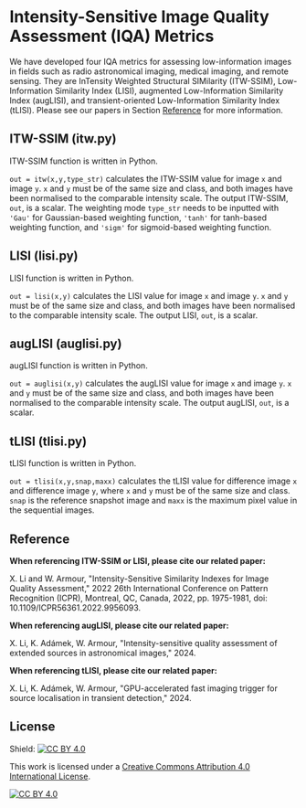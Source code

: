 # Intensity-Sensitive Image Quality Assessment (IQA) Metrics

We have developed four IQA metrics for assessing low-information images in fields such as radio astronomical imaging, medical imaging, and remote sensing. They are InTensity Weighted Structural SIMilarity (ITW-SSIM), Low-Information Similarity Index (LISI), augmented Low-Information Similarity Index (augLISI), and transient-oriented Low-Information Similarity Index (tLISI). Please see our papers in Section [Reference](https://github.com/egbdfX/Intensity-sensitive-IQAs/tree/main#reference) for more information.

## ITW-SSIM (itw.py)

ITW-SSIM function is written in Python.

```out = itw(x,y,type_str)``` calculates the ITW-SSIM value for image ```x``` and image ```y```. ```x``` and ```y``` must be of the same size and class, and both images have been normalised to the comparable intensity scale. The output ITW-SSIM, ```out```, is a scalar. The weighting mode ```type_str``` needs to be inputted with ```'Gau'``` for Gaussian-based weighting function, ```'tanh'``` for tanh-based weighting function, and ```'sigm'``` for sigmoid-based weighting function.

## LISI (lisi.py)

LISI function is written in Python.

```out = lisi(x,y)``` calculates the LISI value for image ```x``` and image ```y```. ```x``` and ```y``` must be of the same size and class, and both images have been normalised to the comparable intensity scale. The output LISI, ```out```, is a scalar.

## augLISI (auglisi.py)

augLISI function is written in Python.

```out = auglisi(x,y)``` calculates the augLISI value for image ```x``` and image ```y```. ```x``` and ```y``` must be of the same size and class, and both images have been normalised to the comparable intensity scale. The output augLISI, ```out```, is a scalar.

## tLISI (tlisi.py)

tLISI function is written in Python.

```out = tlisi(x,y,snap,maxx)``` calculates the tLISI value for difference image ```x``` and difference image ```y```, where ```x``` and ```y``` must be of the same size and class. ```snap``` is the reference snapshot image and ```maxx``` is the maximum pixel value in the sequential images.

## Reference

**When referencing ITW-SSIM or LISI, please cite our related paper:**

X. Li and W. Armour, "Intensity-Sensitive Similarity Indexes for Image Quality Assessment," 2022 26th International Conference on Pattern Recognition (ICPR), Montreal, QC, Canada, 2022, pp. 1975-1981, doi: 10.1109/ICPR56361.2022.9956093.

**When referencing augLISI, please cite our related paper:**

X. Li, K. Adámek, W. Armour, "Intensity-sensitive quality assessment of extended sources in astronomical images," 2024.

**When referencing tLISI, please cite our related paper:**

X. Li, K. Adámek, W. Armour, "GPU-accelerated fast imaging trigger for source localisation in transient detection," 2024.

## License

Shield: [![CC BY 4.0][cc-by-shield]][cc-by]

This work is licensed under a
[Creative Commons Attribution 4.0 International License][cc-by].

[![CC BY 4.0][cc-by-image]][cc-by]

[cc-by]: http://creativecommons.org/licenses/by/4.0/
[cc-by-image]: https://i.creativecommons.org/l/by/4.0/88x31.png
[cc-by-shield]: https://img.shields.io/badge/License-CC%20BY%204.0-lightgrey.svg
